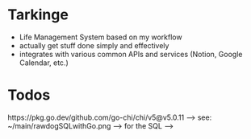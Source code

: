 # Tarkinge
- Life Management System based on my workflow
- actually get stuff done simply and effectively
- integrates with various common APIs and services (Notion, Google Calendar, etc.)

# Todos
<!-- TODO: check the chi documentation for important server-side stuff -->
<!-- NOTE: --> https://pkg.go.dev/github.com/go-chi/chi/v5@v5.0.11 -->
<!-- TODO: use Goth for auth -->
<!-- TODO: use Goose for migrations -->
<!-- TODO: use SQLc for SQL?? or just raw dog SQL (don't use GORM) -->
<!-- NOTE: --> see: ~/main/rawdogSQLwithGo.png --> for the SQL -->
<!-- TODO: use Resend for email -->
<!-- TODO: use _ for notifications -->
<!-- TODO: make it PWA -->

<!-- TODO: create docker-compose file -->
<!-- TODO: create Makefile -->
